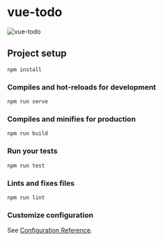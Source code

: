 # vue-todo
![vue-todo](https://user-images.githubusercontent.com/38612699/68195902-f08ce200-ffe1-11e9-8d9b-cec0048d9924.png)

## Project setup
```
npm install
```

### Compiles and hot-reloads for development
```
npm run serve
```

### Compiles and minifies for production
```
npm run build
```

### Run your tests
```
npm run test
```

### Lints and fixes files
```
npm run lint
```

### Customize configuration
See [Configuration Reference](https://cli.vuejs.org/config/).
